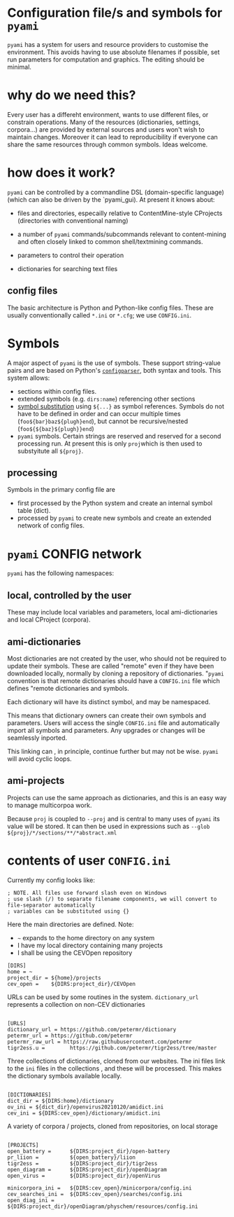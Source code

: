 # Configuration file/s and symbols for `pyami`

`pyami` has a system for users and resource providers to customise the environment.
This avoids having to use absolute filenames if possible, set run parameters for
computation and graphics. The editing should be minimal.

# why do we need this?

Every user has a differeht environment, wants to use different files, or constrain operations. 
Many of the resources (dictionaries, settings, corpora...) are provided by external sources and 
users won't wish to maintain changes. Moreover it can lead to reproducibility if everyone can share 
the same resources through common symbols.
Ideas welcome.

# how does it work?

`pyami` can be controlled by a commandline DSL (domain-specific language) (which can also be driven by the `pyami_gui). At present it knows about:

* files and directories, especailly relative to ContentMine-style CProjects (directories with conventional naming)

* a number of `pyami` commands/subcommands relevant to content-mining and often closely linked to common shell/textmining commands.
* parameters to control their operation
* dictionaries for searching text files

## config files
The basic architecture is Python and Python-like config files. These are usually conventionally called `*.ini` or `*.cfg`; we use `CONFIG.ini`. 


# Symbols

A major aspect of `pyami` is the use of symbols. These support string-value pairs and are based on Python's <a href="https://docs.python.org/3/library/configparser.html#quick-start">`configparser`</a>, both syntax and tools. This system allows:
* sections within config files.
* extended symbols (e.g. `dirs:name`) referencing other sections
* <a href="https://docs.python.org/3/library/configparser.html#interpolation-of-values">symbol substitution</a> using `${...}` as symbol references. Symbols do not have to be defined in order and can occur multiple times (`foo${bar}baz${plugh}end`), but cannot be recursive/nested (`foo${${baz}${plugh}}end`)
* `pyami` symbols. Certain strings are reserved and reserved for a second processing run. At present this is only `proj`which is then used to substyitute all `${proj}`. 

## processing

Symbols in the primary config file are 

* first processed by the Python system and create an internal symbol table (dict). 
* processed by `pyami` to create new symbols and create an extended network of config files.

# `pyami` CONFIG network

`pyami` has the following namespaces:

## local, controlled by the user

These may include local variables and parameters, local ami-dictionaries and local CProject (corpora). 

## ami-dictionaries

Most dictionaries are not created by the user, who should not be required to update their symbols. These are called "remote" even if they have been downloaded locally, normally by cloning a repository of dictionaries. "`pyami` convention is that remote dictionaries should have a `CONFIG.ini` file which defines "remote dictionaries and symbols.

Each dictionary will have its distinct symbol, and may be namespaced.

This means that dictionary owners can create their own symbols and parameters. Users will access the single `CONFIG.ini` file and automatically import all symbols and parameters. Any upgrades or changes will be seamlessly inported.

This linking can , in principle, continue further but may not be wise. `pyami` will avoid cyclic loops.

## ami-projects

Projects can use the same approach as dictionaries, and this is an easy way to manage multicorpoa work.

Because `proj` is coupled to `--proj` and is central to many uses of `pyami` its value will be stored. It can then be used in expressions such as `--glob ${proj}/*/sections/**/*abstract.xml`

# contents of user `CONFIG.ini`

Currently my config looks like:
```
; NOTE. All files use forward slash even on Windows
; use slash (/) to separate filename components, we will convert to file-separator automatically
; variables can be substituted using {}

````
Here the main directories are defined. Note:
* `~` expands to the home directory on any system
* I have my local directory containing many projects
* I shall be using the CEVOpen repository
````
[DIRS]
home = ~
project_dir = ${home}/projects
cev_open =    ${DIRS:project_dir}/CEVOpen
````
URLs can be used by some routines in the system. `dictionary_url` represents a collection on non-CEV dictionaries
````

[URLS]
dictionary_url = https://github.com/petermr/dictionary
petermr_url = https://github.com/petermr
petermr_raw_url = https://raw.githubusercontent.com/petermr
tigr2ess.u =        https://github.com/petermr/tigr2ess/tree/master
````
Three collections of dictionaries, cloned from our websites. The ini files link to the `ini` files in the collections , and these will be processed. This makes the dictionary symbols available locally.
````

[DICTIONARIES]
dict_dir = ${DIRS:home}/dictionary
ov_ini = ${dict_dir}/openvirus20210120/amidict.ini
cev_ini = ${DIRS:cev_open}/dictionary/amidict.ini

````
A variety of corpora / projects, cloned from repositories, on local storage
````

[PROJECTS]
open_battery =      ${DIRS:project_dir}/open-battery
pr_liion =          ${open_battery}/liion
tigr2ess =          ${DIRS:project_dir}/tigr2ess
open_diagram =      ${DIRS:project_dir}/openDiagram
open_virus =        ${DIRS:project_dir}/openVirus

minicorpora_ini =   ${DIRS:cev_open}/minicorpora/config.ini
cev_searches_ini =  ${DIRS:cev_open}/searches/config.ini
open_diag_ini =     ${DIRS:project_dir}/openDiagram/physchem/resources/config.ini

````


